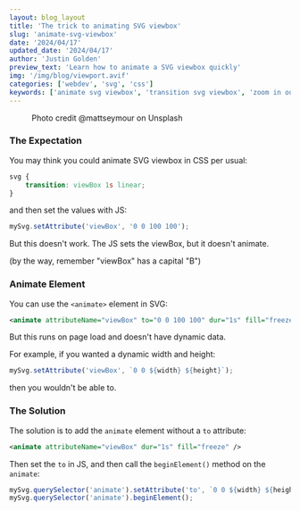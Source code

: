 ```yaml
---
layout: blog_layout
title: 'The trick to animating SVG viewbox'
slug: 'animate-svg-viewbox'
date: '2024/04/17'
updated_date: '2024/04/17'
author: 'Justin Golden'
preview_text: 'Learn how to animate a SVG viewbox quickly'
img: '/img/blog/viewport.avif'
categories: ['webdev', 'svg', 'css']
keywords: ['animate svg viewbox', 'transition svg viewbox', 'zoom in out svg view box']
---
```


<figure>
  <picture>
    <source type="image/avif" srcset="/img/blog/viewport.avif" alt="" />
    <img src="/img/blog/viewport.jpg" alt="">
  </picture>
  <figcaption>Photo credit @mattseymour on Unsplash</figcaption>
</figure>

### The Expectation

You may think you could animate SVG viewbox in CSS per usual:

```css
svg {
	transition: viewBox 1s linear;
}
```

and then set the values with JS:

```js
mySvg.setAttribute('viewBox', '0 0 100 100');
```

But this doesn't work. The JS sets the viewBox, but it doesn't animate.

(by the way, remember "viewBox" has a capital "B")

### Animate Element

You can use the `<animate>` element in SVG:

```xml
<animate attributeName="viewBox" to="0 0 100 100" dur="1s" fill="freeze" />
```

But this runs on page load and doesn't have dynamic data.

For example, if you wanted a dynamic width and height:

```js
mySvg.setAttribute('viewBox', `0 0 ${width} ${height}`);
```

then you wouldn't be able to.

### The Solution

The solution is to add the `animate` element without a `to` attribute:

```xml
<animate attributeName="viewBox" dur="1s" fill="freeze" />
```

Then set the `to` in JS, and then call the `beginElement()` method on the `animate`:

```js
mySvg.querySelector('animate').setAttribute('to', `0 0 ${width} ${height}`);
mySvg.querySelector('animate').beginElement();
```
